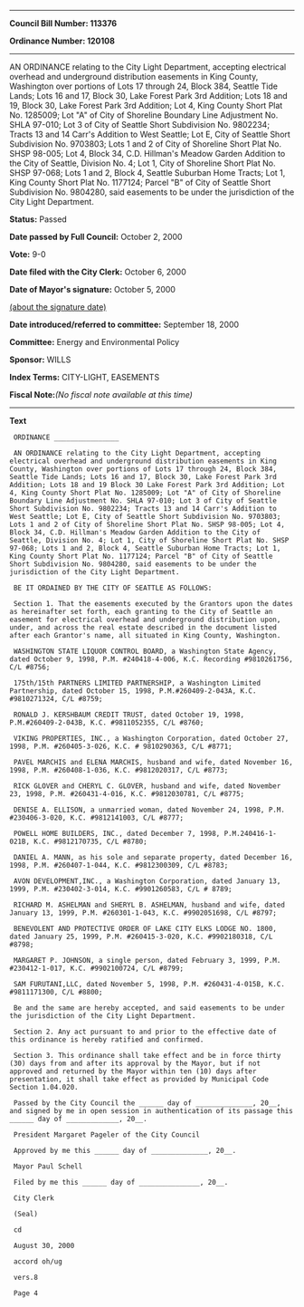 

********

**Council Bill Number: 113376**
   
**Ordinance Number: 120108**
********

 AN ORDINANCE relating to the City Light Department, accepting electrical overhead and underground distribution easements in King County, Washington over portions of Lots 17 through 24, Block 384, Seattle Tide Lands; Lots 16 and 17, Block 30, Lake Forest Park 3rd Addition; Lots 18 and 19, Block 30, Lake Forest Park 3rd Addition; Lot 4, King County Short Plat No. 1285009; Lot "A" of City of Shoreline Boundary Line Adjustment No. SHLA 97-010; Lot 3 of City of Seattle Short Subdivision No. 9802234; Tracts 13 and 14 Carr's Addition to West Seattle; Lot E, City of Seattle Short Subdivision No. 9703803; Lots 1 and 2 of City of Shoreline Short Plat No. SHSP 98-005; Lot 4, Block 34, C.D. Hillman's Meadow Garden Addition to the City of Seattle, Division No. 4; Lot 1, City of Shoreline Short Plat No. SHSP 97-068; Lots 1 and 2, Block 4, Seattle Suburban Home Tracts; Lot 1, King County Short Plat No. 1177124; Parcel "B" of City of Seattle Short Subdivision No. 9804280, said easements to be under the jurisdiction of the City Light Department.

**Status:** Passed
   
**Date passed by Full Council:** October 2, 2000
   
**Vote:** 9-0
   
**Date filed with the City Clerk:** October 6, 2000
   
**Date of Mayor's signature:** October 5, 2000
   
[(about the signature date)](/~public/approvaldate.htm)
   
   
   
**Date introduced/referred to committee:** September 18, 2000
   
**Committee:** Energy and Environmental Policy
   
**Sponsor:** WILLS
   
   
**Index Terms:** CITY-LIGHT, EASEMENTS

**Fiscal Note:**_(No fiscal note available at this time)_

********

**Text**
   
```
 ORDINANCE ________________

 AN ORDINANCE relating to the City Light Department, accepting electrical overhead and underground distribution easements in King County, Washington over portions of Lots 17 through 24, Block 384, Seattle Tide Lands; Lots 16 and 17, Block 30, Lake Forest Park 3rd Addition; Lots 18 and 19 Block 30 Lake Forest Park 3rd Addition; Lot 4, King County Short Plat No. 1285009; Lot "A" of City of Shoreline Boundary Line Adjustment No. SHLA 97-010; Lot 3 of City of Seattle Short Subdivision No. 9802234; Tracts 13 and 14 Carr's Addition to West Seattle; Lot E, City of Seattle Short Subdivision No. 9703803; Lots 1 and 2 of City of Shoreline Short Plat No. SHSP 98-005; Lot 4, Block 34, C.D. Hillman's Meadow Garden Addition to the City of Seattle, Division No. 4; Lot 1, City of Shoreline Short Plat No. SHSP 97-068; Lots 1 and 2, Block 4, Seattle Suburban Home Tracts; Lot 1, King County Short Plat No. 1177124; Parcel "B" of City of Seattle Short Subdivision No. 9804280, said easements to be under the jurisdiction of the City Light Department.

 BE IT ORDAINED BY THE CITY OF SEATTLE AS FOLLOWS:

 Section 1. That the easements executed by the Grantors upon the dates as hereinafter set forth, each granting to the City of Seattle an easement for electrical overhead and underground distribution upon, under, and across the real estate described in the document listed after each Grantor's name, all situated in King County, Washington.

 WASHINGTON STATE LIQUOR CONTROL BOARD, a Washington State Agency, dated October 9, 1998, P.M. #240418-4-006, K.C. Recording #9810261756, C/L #8756;

 175th/15th PARTNERS LIMITED PARTNERSHIP, a Washington Limited Partnership, dated October 15, 1998, P.M.#260409-2-043A, K.C. #9810271324, C/L #8759;

 RONALD J. KERSHBAUM CREDIT TRUST, dated October 19, 1998, P.M.#260409-2-043B, K.C. #9811052355, C/L #8760;

 VIKING PROPERTIES, INC., a Washington Corporation, dated October 27, 1998, P.M. #260405-3-026, K.C. # 9810290363, C/L #8771;

 PAVEL MARCHIS and ELENA MARCHIS, husband and wife, dated November 16, 1998, P.M. #260408-1-036, K.C. #9812020317, C/L #8773;

 RICK GLOVER and CHERYL C. GLOVER, husband and wife, dated November 23, 1998, P.M. #260431-4-016, K.C. #9812030781, C/L #8775;

 DENISE A. ELLISON, a unmarried woman, dated November 24, 1998, P.M. #230406-3-020, K.C. #9812141003, C/L #8777;

 POWELL HOME BUILDERS, INC., dated December 7, 1998, P.M.240416-1- 021B, K.C. #9812170735, C/L #8780;

 DANIEL A. MANN, as his sole and separate property, dated December 16, 1998, P.M. #260407-1-044, K.C. #9812300309, C/L #8783;

 AVON DEVELOPMENT,INC., a Washington Corporation, dated January 13, 1999, P.M. #230402-3-014, K.C. #9901260583, C/L # 8789;

 RICHARD M. ASHELMAN and SHERYL B. ASHELMAN, husband and wife, dated January 13, 1999, P.M. #260301-1-043, K.C. #9902051698, C/L #8797;

 BENEVOLENT AND PROTECTIVE ORDER OF LAKE CITY ELKS LODGE NO. 1800, dated January 25, 1999, P.M. #260415-3-020, K.C. #9902180318, C/L #8798;

 MARGARET P. JOHNSON, a single person, dated February 3, 1999, P.M. #230412-1-017, K.C. #9902100724, C/L #8799;

 SAM FURUTANI,LLC, dated November 5, 1998, P.M. #260431-4-015B, K.C. #9811171300, C/L #8800;

 Be and the same are hereby accepted, and said easements to be under the jurisdiction of the City Light Department.

 Section 2. Any act pursuant to and prior to the effective date of this ordinance is hereby ratified and confirmed.

 Section 3. This ordinance shall take effect and be in force thirty (30) days from and after its approval by the Mayor, but if not approved and returned by the Mayor within ten (10) days after presentation, it shall take effect as provided by Municipal Code Section 1.04.020.

 Passed by the City Council the ______ day of ______________, 20__, and signed by me in open session in authentication of its passage this ______ day of _____________, 20__.

 President Margaret Pageler of the City Council

 Approved by me this ______ day of ______________, 20__.

 Mayor Paul Schell

 Filed by me this ______ day of _______________, 20__.

 City Clerk

 (Seal)

 cd

 August 30, 2000

 accord oh/ug

 vers.8

 Page 4

```
